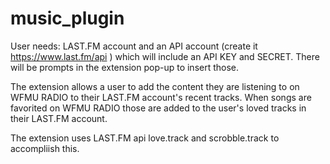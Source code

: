 # music_plugin

User needs:
LAST.FM account and an API account (create it https://www.last.fm/api ) which will include an API KEY and SECRET. There will be prompts in the extension pop-up to insert those.

The extension allows a user to add the content they are listening to on WFMU RADIO to their LAST.FM account's recent tracks. When songs are favorited on WFMU RADIO those are added to the user's loved tracks in their LAST.FM account.

The extension uses LAST.FM api love.track and scrobble.track to accompliish this.
